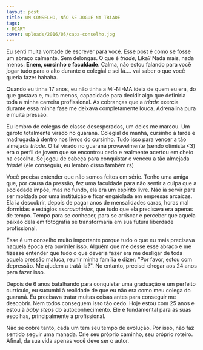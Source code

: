 ```yaml
---
layout: post
title: UM CONSELHO, NãO SE JOGUE NA TRíADE
tags:
- DIARY
cover: uploads/2016/05/capa-conselho.jpg
---
```


Eu senti muita vontade de escrever para você. Esse post é como se fosse um abraço calmante. Sem delongas. O que é <em>tríade</em>, Lika? Nada mais, nada menos:<em> </em> <strong>Enem, cursinho e faculdade</strong>. Calma, não estou falando para você jogar tudo para o alto durante o colegial e sei lá.... vai saber o que você queria fazer hahaha.

Quando eu tinha 17 anos, eu não tinha a Mí-NI-MA ideia de quem eu era, do que gostava e, muito menos, capacidade para decidir algo que definiria toda a minha carreira profissional. As cobranças que a <em>tríade</em> exercia durante essa minha fase me deixava completamente louca. Adrenalina pura e muita pressão.

Eu lembro de colegas de classe desesperados, um deles me marcou. Um garoto totalmente virado no guaraná. Colegial de manhã, cursinho à tarde e madrugada à dentro nos livros do cursinho. Tudo isso para vencer a tão almejada <em>tríade</em>. O tal virado no guaraná provavelmente (sendo otimista <3) era o perfil de jovem que se encontrou cedo e realmente acertou em cheio na escolha. Se jogou de cabeça para conquistar e venceu a tão almejada <em>tríade</em>! (ele conseguiu, eu lembro disso também rs)

Você precisa entender que não somos feitos em série. Tenho uma amiga que, por causa da pressão, fez uma faculdade para não sentir a culpa que a sociedade impõe, mas no fundo, ela era um espírito livre. Não ia servir para ser moldada por uma instituição e ficar engaiolada em empresas arcaicas. Ela ia descobrir, depois de pagar anos de mensalidades caras, horas mal dormidas e estágios <em>escravatórios</em>, que tudo que ela precisava era apenas de tempo. Tempo para se conhecer, para se arriscar e perceber que aquela paixão dela em fotografia se transformaria em sua futura liberdade profissional.

Esse é um conselho muito importante porque tudo o que eu mais precisava naquela época era ouvir/ler isso. Alguém que me desse esse abraço e me fizesse entender que tudo o que deveria fazer era me desligar de toda aquela pressão maluca, reunir minha família e dizer: "Por favor, estou com depressão. Me ajudem a tratá-la?". No entanto, precisei chegar aos 24 anos para fazer isso.

Depois de 6 anos batalhando para conquistar uma graduação e um perfeito currículo, eu sucumbi à realidade de que eu não era como meu colega do guaraná. Eu precisava tratar muitas coisas antes para conseguir me descobrir. Nem todos conseguem isso tão cedo. Hoje estou com 25 anos e estou à <em>baby steps </em>do autoconhecimento. Ele é fundamental para as suas escolhas, principalmente a profissional.

Não se cobre tanto, cada um tem seu tempo de evolução. Por isso, não faz sentido seguir uma manada. Crie seu próprio caminho, seu próprio roteiro. Afinal, da sua vida apenas você deve ser o autor.
